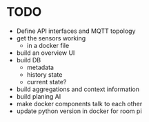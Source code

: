 # TODO

- Define API interfaces and MQTT topology
- get the sensors working
    - in a docker file
- build an overview UI
- build DB
    - metadata
    - history state 
    - current state?
- build aggregations and context information
- build planing AI
- make docker components talk to each other
- update python version in docker for room pi